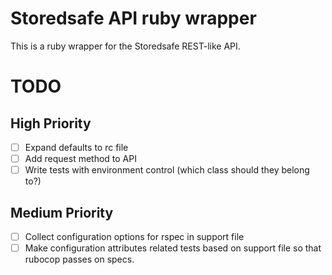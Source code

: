 # Storedsafe API ruby wrapper

This is a ruby wrapper for the Storedsafe REST-like API.

# TODO

## High Priority
- [ ] Expand defaults to rc file
- [ ] Add request method to API
- [ ] Write tests with environment control (which class should they belong to?)

## Medium Priority
- [ ] Collect configuration options for rspec in support file
- [ ] Make configuration attributes related tests based on
      support file so that rubocop passes on specs.

